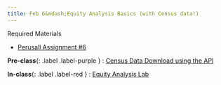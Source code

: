 ```yaml
---
title: Feb 6&mdash;Equity Analysis Basics (with Census data!)
---
```


Required Materials
* [Perusall Assignment #6](#)


**Pre-class**{: .label .label-purple }
: [Census Data Download using the API](#)

**In-class**{: .label .label-red }
: [Equity Analysis Lab](#)